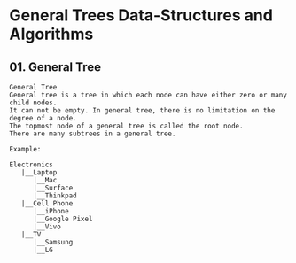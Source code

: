 # General Trees Data-Structures and Algorithms

## 01. General Tree

    General Tree
    General tree is a tree in which each node can have either zero or many child nodes.
    It can not be empty. In general tree, there is no limitation on the degree of a node.
    The topmost node of a general tree is called the root node.
    There are many subtrees in a general tree.

    Example:

    Electronics
       |__Laptop
          |__Mac
          |__Surface
          |__Thinkpad
       |__Cell Phone
          |__iPhone
          |__Google Pixel
          |__Vivo
       |__TV
          |__Samsung
          |__LG
